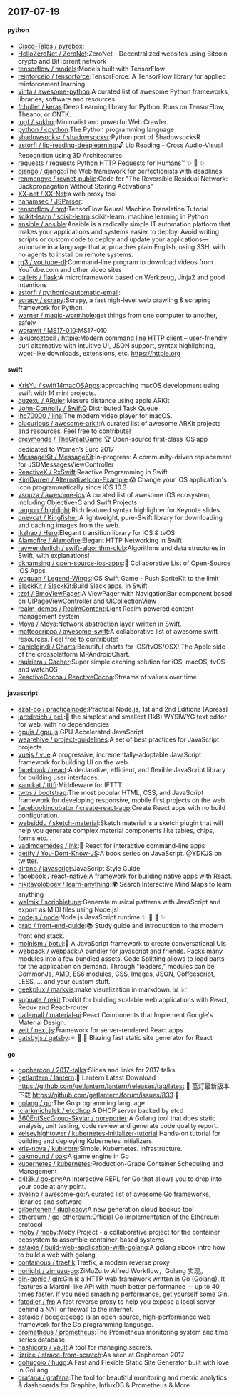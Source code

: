 ## 2017-07-19

#### python
* [Cisco-Talos / pyrebox](https://github.com/Cisco-Talos/pyrebox):
* [HelloZeroNet / ZeroNet](https://github.com/HelloZeroNet/ZeroNet):ZeroNet - Decentralized websites using Bitcoin crypto and BitTorrent network
* [tensorflow / models](https://github.com/tensorflow/models):Models built with TensorFlow
* [reinforceio / tensorforce](https://github.com/reinforceio/tensorforce):TensorForce: A TensorFlow library for applied reinforcement learning
* [vinta / awesome-python](https://github.com/vinta/awesome-python):A curated list of awesome Python frameworks, libraries, software and resources
* [fchollet / keras](https://github.com/fchollet/keras):Deep Learning library for Python. Runs on TensorFlow, Theano, or CNTK.
* [iogf / sukhoi](https://github.com/iogf/sukhoi):Minimalist and powerful Web Crawler.
* [python / cpython](https://github.com/python/cpython):The Python programming language
* [shadowsocksr / shadowsocksr](https://github.com/shadowsocksr/shadowsocksr):Python port of ShadowsocksR
* [astorfi / lip-reading-deeplearning](https://github.com/astorfi/lip-reading-deeplearning):🔓 Lip Reading - Cross Audio-Visual Recognition using 3D Architectures
* [requests / requests](https://github.com/requests/requests):Python HTTP Requests for Humans™ ✨ 🍰 ✨
* [django / django](https://github.com/django/django):The Web framework for perfectionists with deadlines.
* [renmengye / revnet-public](https://github.com/renmengye/revnet-public):Code for "The Reversible Residual Network: Backpropagation Without Storing Activations"
* [XX-net / XX-Net](https://github.com/XX-net/XX-Net):a web proxy tool
* [nahamsec / JSParser](https://github.com/nahamsec/JSParser):
* [tensorflow / nmt](https://github.com/tensorflow/nmt):TensorFlow Neural Machine Translation Tutorial
* [scikit-learn / scikit-learn](https://github.com/scikit-learn/scikit-learn):scikit-learn: machine learning in Python
* [ansible / ansible](https://github.com/ansible/ansible):Ansible is a radically simple IT automation platform that makes your applications and systems easier to deploy. Avoid writing scripts or custom code to deploy and update your applications— automate in a language that approaches plain English, using SSH, with no agents to install on remote systems.
* [rg3 / youtube-dl](https://github.com/rg3/youtube-dl):Command-line program to download videos from YouTube.com and other video sites
* [pallets / flask](https://github.com/pallets/flask):A microframework based on Werkzeug, Jinja2 and good intentions
* [astorfi / pythonic-automatic-email](https://github.com/astorfi/pythonic-automatic-email):
* [scrapy / scrapy](https://github.com/scrapy/scrapy):Scrapy, a fast high-level web crawling & scraping framework for Python.
* [warner / magic-wormhole](https://github.com/warner/magic-wormhole):get things from one computer to another, safely
* [worawit / MS17-010](https://github.com/worawit/MS17-010):MS17-010
* [jakubroztocil / httpie](https://github.com/jakubroztocil/httpie):Modern command line HTTP client – user-friendly curl alternative with intuitive UI, JSON support, syntax highlighting, wget-like downloads, extensions, etc. https://httpie.org

#### swift
* [KrisYu / swift14macOSApps](https://github.com/KrisYu/swift14macOSApps):approaching macOS development using swift with 14 mini projects.
* [duzexu / ARuler](https://github.com/duzexu/ARuler):Mesure distance using apple ARKit
* [John-Connolly / SwiftQ](https://github.com/John-Connolly/SwiftQ):Distributed Task Queue
* [lhc70000 / iina](https://github.com/lhc70000/iina):The modern video player for macOS.
* [olucurious / awesome-arkit](https://github.com/olucurious/awesome-arkit):A curated list of awesome ARKit projects and resources. Feel free to contribute!
* [dreymonde / TheGreatGame](https://github.com/dreymonde/TheGreatGame):🏆 Open-source first-class iOS app dedicated to Women’s Euro 2017
* [MessageKit / MessageKit](https://github.com/MessageKit/MessageKit):In-progress: A community-driven replacement for JSQMessagesViewController
* [ReactiveX / RxSwift](https://github.com/ReactiveX/RxSwift):Reactive Programming in Swift
* [KimDarren / AlternativeIcon-Example](https://github.com/KimDarren/AlternativeIcon-Example):😱 Change your iOS application's icon programmatically since iOS 10.3
* [vsouza / awesome-ios](https://github.com/vsouza/awesome-ios):A curated list of awesome iOS ecosystem, including Objective-C and Swift Projects
* [taggon / highlight](https://github.com/taggon/highlight):Rich featured syntax highlighter for Keynote slides.
* [onevcat / Kingfisher](https://github.com/onevcat/Kingfisher):A lightweight, pure-Swift library for downloading and caching images from the web.
* [lkzhao / Hero](https://github.com/lkzhao/Hero):Elegant transition library for iOS & tvOS
* [Alamofire / Alamofire](https://github.com/Alamofire/Alamofire):Elegant HTTP Networking in Swift
* [raywenderlich / swift-algorithm-club](https://github.com/raywenderlich/swift-algorithm-club):Algorithms and data structures in Swift, with explanations!
* [dkhamsing / open-source-ios-apps](https://github.com/dkhamsing/open-source-ios-apps):📱 Collaborative List of Open-Source iOS Apps
* [woguan / Legend-Wings](https://github.com/woguan/Legend-Wings):iOS Swift Game - Push SpriteKit to the limit
* [SlackKit / SlackKit](https://github.com/SlackKit/SlackKit):Build Slack apps, in Swift
* [tzef / BmoViewPager](https://github.com/tzef/BmoViewPager):A ViewPager with NavigationBar component based on UIPageViewController and UICollectionView
* [realm-demos / RealmContent](https://github.com/realm-demos/RealmContent):Light Realm-powered content management system
* [Moya / Moya](https://github.com/Moya/Moya):Network abstraction layer written in Swift.
* [matteocrippa / awesome-swift](https://github.com/matteocrippa/awesome-swift):A collaborative list of awesome swift resources. Feel free to contribute!
* [danielgindi / Charts](https://github.com/danielgindi/Charts):Beautiful charts for iOS/tvOS/OSX! The Apple side of the crossplatform MPAndroidChart.
* [raulriera / Cacher](https://github.com/raulriera/Cacher):Super simple caching solution for iOS, macOS, tvOS and watchOS
* [ReactiveCocoa / ReactiveCocoa](https://github.com/ReactiveCocoa/ReactiveCocoa):Streams of values over time

#### javascript
* [azat-co / practicalnode](https://github.com/azat-co/practicalnode):Practical Node.js, 1st and 2nd Editions [Apress]
* [jaredreich / pell](https://github.com/jaredreich/pell):📝 the simplest and smallest (1kB) WYSIWYG text editor for web, with no dependencies
* [gpujs / gpu.js](https://github.com/gpujs/gpu.js):GPU Accelerated JavaScript
* [wearehive / project-guidelines](https://github.com/wearehive/project-guidelines):A set of best practices for JavaScript projects
* [vuejs / vue](https://github.com/vuejs/vue):A progressive, incrementally-adoptable JavaScript framework for building UI on the web.
* [facebook / react](https://github.com/facebook/react):A declarative, efficient, and flexible JavaScript library for building user interfaces.
* [kamikat / tttfi](https://github.com/kamikat/tttfi):Middleware for IFTTT.
* [twbs / bootstrap](https://github.com/twbs/bootstrap):The most popular HTML, CSS, and JavaScript framework for developing responsive, mobile first projects on the web.
* [facebookincubator / create-react-app](https://github.com/facebookincubator/create-react-app):Create React apps with no build configuration.
* [websiddu / sketch-material](https://github.com/websiddu/sketch-material):Sketch material is a sketch plugin that will help you generate complex material components like tables, chips, forms etc…
* [vadimdemedes / ink](https://github.com/vadimdemedes/ink):🌈 React for interactive command-line apps
* [getify / You-Dont-Know-JS](https://github.com/getify/You-Dont-Know-JS):A book series on JavaScript. @YDKJS on twitter.
* [airbnb / javascript](https://github.com/airbnb/javascript):JavaScript Style Guide
* [facebook / react-native](https://github.com/facebook/react-native):A framework for building native apps with React.
* [nikitavoloboev / learn-anything](https://github.com/nikitavoloboev/learn-anything):🌍 Search Interactive Mind Maps to learn anything
* [walmik / scribbletune](https://github.com/walmik/scribbletune):Generate musical patterns with JavaScript and export as MIDI files using Node.js!
* [nodejs / node](https://github.com/nodejs/node):Node.js JavaScript runtime ✨ 🐢 🚀 ✨
* [grab / front-end-guide](https://github.com/grab/front-end-guide):📚 Study guide and introduction to the modern front end stack.
* [moinism / botui](https://github.com/moinism/botui):🤖 A JavaScript framework to create conversational UIs
* [webpack / webpack](https://github.com/webpack/webpack):A bundler for javascript and friends. Packs many modules into a few bundled assets. Code Splitting allows to load parts for the application on demand. Through "loaders," modules can be CommonJs, AMD, ES6 modules, CSS, Images, JSON, Coffeescript, LESS, ... and your custom stuff.
* [geekplux / markvis](https://github.com/geekplux/markvis):make visualization in markdown. 📊 📈
* [supnate / rekit](https://github.com/supnate/rekit):Toolkit for building scalable web applications with React, Redux and React-router
* [callemall / material-ui](https://github.com/callemall/material-ui):React Components that Implement Google's Material Design.
* [zeit / next.js](https://github.com/zeit/next.js):Framework for server-rendered React apps
* [gatsbyjs / gatsby](https://github.com/gatsbyjs/gatsby):⚛️ 📄 🚀 Blazing fast static site generator for React

#### go
* [gophercon / 2017-talks](https://github.com/gophercon/2017-talks):Slides and links for 2017 talks
* [getlantern / lantern](https://github.com/getlantern/lantern):🔴 Lantern Latest Download https://github.com/getlantern/lantern/releases/tag/latest 🔴 蓝灯最新版本下载 https://github.com/getlantern/forum/issues/833 🔴
* [golang / go](https://github.com/golang/go):The Go programming language
* [lclarkmichalek / etcdhcp](https://github.com/lclarkmichalek/etcdhcp):A DHCP server backed by etcd
* [360EntSecGroup-Skylar / goreporter](https://github.com/360EntSecGroup-Skylar/goreporter):A Golang tool that does static analysis, unit testing, code review and generate code quality report.
* [kelseyhightower / kubernetes-initializer-tutorial](https://github.com/kelseyhightower/kubernetes-initializer-tutorial):Hands-on tutorial for building and deploying Kubernetes Initializers.
* [kris-nova / kubicorn](https://github.com/kris-nova/kubicorn):Simple. Kubernetes. Infrastructure.
* [oakmound / oak](https://github.com/oakmound/oak):A game engine in Go
* [kubernetes / kubernetes](https://github.com/kubernetes/kubernetes):Production-Grade Container Scheduling and Management
* [d4l3k / go-pry](https://github.com/d4l3k/go-pry):An interactive REPL for Go that allows you to drop into your code at any point.
* [avelino / awesome-go](https://github.com/avelino/awesome-go):A curated list of awesome Go frameworks, libraries and software
* [gilbertchen / duplicacy](https://github.com/gilbertchen/duplicacy):A new generation cloud backup tool
* [ethereum / go-ethereum](https://github.com/ethereum/go-ethereum):Official Go implementation of the Ethereum protocol
* [moby / moby](https://github.com/moby/moby):Moby Project - a collaborative project for the container ecosystem to assemble container-based systems
* [astaxie / build-web-application-with-golang](https://github.com/astaxie/build-web-application-with-golang):A golang ebook intro how to build a web with golang
* [containous / traefik](https://github.com/containous/traefik):Træfik, a modern reverse proxy
* [norlight / zimuzu-go](https://github.com/norlight/zimuzu-go):ZiMuZu.tv Alfred Workflow，Golang 实现。
* [gin-gonic / gin](https://github.com/gin-gonic/gin):Gin is a HTTP web framework written in Go (Golang). It features a Martini-like API with much better performance -- up to 40 times faster. If you need smashing performance, get yourself some Gin.
* [fatedier / frp](https://github.com/fatedier/frp):A fast reverse proxy to help you expose a local server behind a NAT or firewall to the internet.
* [astaxie / beego](https://github.com/astaxie/beego):beego is an open-source, high-performance web framework for the Go programming language.
* [prometheus / prometheus](https://github.com/prometheus/prometheus):The Prometheus monitoring system and time series database.
* [hashicorp / vault](https://github.com/hashicorp/vault):A tool for managing secrets.
* [lizrice / strace-from-scratch](https://github.com/lizrice/strace-from-scratch):As seen at Gophercon 2017
* [gohugoio / hugo](https://github.com/gohugoio/hugo):A Fast and Flexible Static Site Generator built with love in GoLang.
* [grafana / grafana](https://github.com/grafana/grafana):The tool for beautiful monitoring and metric analytics & dashboards for Graphite, InfluxDB & Prometheus & More
